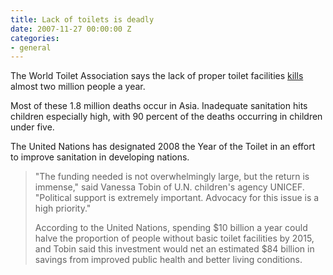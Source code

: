 ```yaml
---
title: Lack of toilets is deadly
date: 2007-11-27 00:00:00 Z
categories:
- general
---
```


The World Toilet Association says the lack of proper toilet facilities [kills](http://www.canada.com/topics/bodyandhealth/story.html?id=4ef783f2-654a-4232-b2b8-40dd394dfa08&k=51097) almost two million people a year.

Most of these 1.8 million deaths occur in Asia. Inadequate sanitation hits children especially high, with 90 percent of the deaths occurring in children under five.

The United Nations has designated 2008 the Year of the Toilet in an effort to improve sanitation in developing nations.

> "The funding needed is not overwhelmingly large, but the return is immense," said Vanessa Tobin of U.N. children's agency UNICEF. "Political support is extremely important. Advocacy for this issue is a high priority."
> 
> According to the United Nations, spending $10 billion a year could halve the proportion of people without basic toilet facilities by 2015, and Tobin said this investment would net an estimated $84 billion in savings from improved public health and better living conditions.
